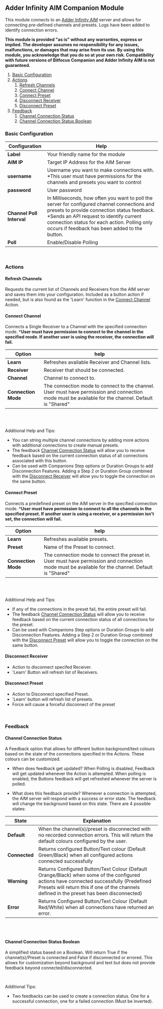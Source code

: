 ## Adder Infinity AIM Companion Module
This module connects to an [Adder Infinity AIM](https://www.adder.com/en/infinity) server and allows for connecting pre-defined channels and presets. Logs have been added to identify connection errors.

**This module is provided "as is" without any warranties, express or implied. The developer assumes no responsibility for any issues, malfunctions, or damages that may arise from its use. By using this module, you acknowledge that you do so at your own risk. Compatibility with future versions of Bitfocus Companion and Adder Infinity AIM is not guaranteed.**

1. [Basic Configuration](#basic-configuration)
2. [Actions](#actions)
    1. [Refresh Channels](#refresh-channels)
    2. [Connect Channel](#connect-channel)
    3. [Connect Preset](#connect-preset)
    4. [Disconnect Receiver](#disconnect-receiver)
    5. [Disconnect Preset](#disconnect-preset)
3. [Feedback](#feedback)
    1. [Channel Connection Status](#channel-connection-status)
    2. [Channel Connection Status Boolean](#channel-connection-status-boolean)


### Basic Configuration

Configuration | Help 
--------------|----------
**Label**  | Your friendly name for the module
**AIM IP** | Target IP Address for the AIM Server
**username** | Username you want to make connections with. *This user must have permissions for the channels and presets you want to control
**password** | User password
**Channel Poll Interval** | In Milliseconds, how often you want to poll the server for configured channel connections and presets to provide connection status feedback. *Sends an API request to identify current connection status for each action. Polling only occurs if feedback has been added to the button.
**Poll** | Enable/Disable Polling

<br>

### Actions
#### Refresh Channels

Requests the current list of Channels and Receivers from the AIM server and saves them into your configuration. Included as a button action if needed, but is also found as the 'Learn' function in the [Connect Channel](#connect-channel) Action.

#### Connect Channel
Connects a Single Receiver to a Channel with the specified connection mode. 
***User must have permission to connect to the channel in the specified mode. If another user is using the receiver, the connection will fail.**

Option | help
-------|------
**Learn** | Refreshes available Receiver and Channel lists.
**Receiver** | Receiver that should be connected.
**Channel** | Channel to connect to.
**Connection Mode** | The connection mode to connect to the channel. User must have permission and connection mode must be available for the channel. Default is "Shared"

<br>
<br>

Additional Help and Tips:  
- You can string multiple channel connections by adding more actions with additional connections to create manual presets.  
- The feedback [Channel Connection Status](#channel-connection-status) will allow you to receive feedback based on the current connection status of all connections associated with this button.
- Can be used with Companions Step options or Duration Groups to add Disconnection Features. Adding a Step 2 or Duration Group combined with the [Disconnect Receiver](#disconnect-receiver) will allow you to toggle the connection on the same button.

#### Connect Preset
Connects a predefined preset on the AIM server in the specified connection mode. 
***User must have permission to connect to all the channels in the specified preset. If another user is using a receiver, or a permission isn't set, the connection will fail.**

Option | help
-------|------
**Learn** | Refreshes available presets.
**Preset** | Name of the Preset to connect.
**Connection Mode**| The connection mode to connect the preset in. User must have permission and connection mode must be available for the channel. Default is "Shared"

<br>
<br>

Additional Help and Tips:
- If any of the connections in the preset fail, the entire preset will fail.
- The feedback [Channel Connection Status](#channel-connection-status) will allow you to receive feedback based on the current connection status of all connections for the preset.
- Can be used with Companions Step options or Duration Groups to add Disconnection Features. Adding a Step 2 or Duration Group combined with the [Disconnect Preset](#disconnect-preset) will allow you to toggle the connection on the same button.

#### Disconnect Receiver
- Action to disconnect specifed Receiver.
- 'Learn' Button will refresh list of Receivers.

#### Disconnect Preset
- Action to Disconnect specified Preset.
- 'Learn' button will refresh list of presets.
- Force will cause a forceful disconnect of the preset

<br>

### Feedback
#### Channel Connection Status
A Feedback option that allows for different button background/text colours based on the state of the connections specified in the Actions. These colours can be customized.

- When does feedback get updated?
When Polling is disabled, Feedback will get updated whenever the Action is attempted. When polling is enabled, the Buttons feedback will get refreshed whenever the server is polled.

- What does this feedback provide?
Whenever a connection is attempted, the AIM server will respond with a success or error state. The feedback will change the background based on this state. There are 4 possible states:

State | Explanation
------ | -------
**Default** | When the channel(s)/preset is disconnected with no recorded connection errors. This will return the default colours configured by the user.
**Connected** | Returns configured Button/Text colour (Default Green/Black) when all configured actions connected successfully
**Warning** | Returns Configured Button/Text Colour (Default Orange/Black) when some of the configured actions have connected successfully (Predefined Presets will return this if one of the channels defined in the preset has been disconnected)
**Error** | Returns Configured Button/Text Colour (Default Red/White) when all connections have returned an error.

<br>
<br>

#### Channel Connection Status Boolean
A simplified status based on a Boolean. Will return True if the channel(s)/Preset is connected and False if disconnected or errored. This allows for customization beyond background and text but does not provide feedback beyond connected/disconnected.

<br>

Additional Tips:
- Two feedbacks can be used to create a connection status. One for a successful connection, one for a failed connection (Must be inverted).
